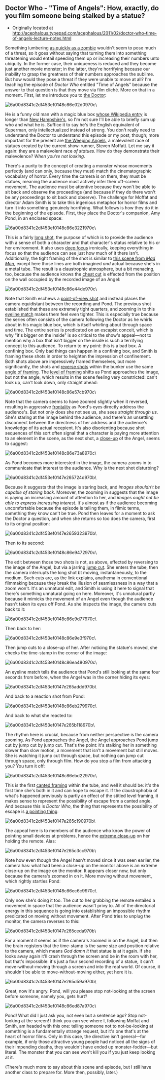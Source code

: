 ## Doctor Who - "Time of Angels": How, exactly, do you film someone being stalked by a statue?

 * Originally located at http://acephalous.typepad.com/acephalous/2011/02/doctor-who-time-of-angels-lecture-notes.html

Something lumbering [as quickly as a zombie](http://acephalous.typepad.com/acephalous/2011/01/amc-the-walking-dead-series-lecture-notes.html) wouldn't seem to pose much of a threat, so it goes without saying that turning them into something threatening would entail speeding them up or increasing their numbers unto ubiquity.  In the former case, their uniqueness is reduced and they become just another movie monster; in the latter, they're horrifying because our inability to grasp the greatness of their numbers approaches the sublime.  But how would they pose a threat if they were unable to move at all?  I'm teaching the episode of *Doctor Who* entitled "Time of Angels" because the answer to that question is that they move via film cliché.  More on that in a moment.  First, let me introduce you to [the Doctor](http://en.wikipedia.org/wiki/Doctor_(Doctor_Who)):

![6a00d8341c2df453ef0148c86e02d0970c](images/tv/doctor-who/time-of-angels-1/6a00d8341c2df453ef0148c86e02d0970c.jpg)\ 

He is a funny old man with a magic blue box [whose Wikipedia entry](http://en.wikipedia.org/wiki/TARDIS) is longer than [New Hampshire's](http://en.wikipedia.org/wiki/New_Hampshire), so I'm not sure I'll be able to briefly sum up who and what he is.  Suffice it to say he's the English equivalent of Superman, only intellectualized instead of strong.  You don't really need to understand the Doctor to understand this episode or my post, though; more important for the present are [the Weeping Angels](http://en.wikipedia.org/wiki/The_Time_of_Angels), a malevolent race of statues created by the current show-runner, Steven Moffatt.  Let me say it again: they are a malevolent race *of statues*.  How do they demonstrate their malevolence?  *When you're not looking*.

There's a purity to the concept of creating a monster whose movements perfectly (and can only, because they must) match the cinematographic vocabulary of horror.  Every time the camera is on them, they must be statues, meaning the audience must actively infer their off-screen movement.  The audience must be attentive because they won't be able to sit back and observe the proceedings (and because if they do there won't be any proceedings to sit back and observe).  The challenge for Moffat and director Adam Smith is to take this ingenious metaphor for horror films and turn it into something genuinely horrifying.  What follows is how they do it in the beginning of the episode.
First, they place the Doctor's companion, Amy Pond, in an enclosed space:

![6a00d8341c2df453ef0148c86e3221970c](images/tv/doctor-who/time-of-angels-1/6a00d8341c2df453ef0148c86e3221970c.jpg)\ 

This is a fairly [long shot](http://classes.yale.edu/film-analysis/htmfiles/cinematography.htm#48039), the purpose of which is to provide the audience with a sense of both a character and that character's status relative to his or her environment.  It also uses [deep focus](http://classes.yale.edu/film-analysis/htmfiles/cinematography.htm#38561) ironically, keeping everything in focus so that the audience can see just how much of it there isn't.  Additionally, the tight framing of the shot is similar to [this scene from *Mad Men*](http://acephalous.typepad.com/acephalous/2010/09/mad-men-in-the-suitcase.html), except here those lines are both imagined *and* actual because she's in a metal tube.  The result is a claustrophic atmosphere, but a bit menacing, too, because the audience knows the [cheat cut](http://classes.yale.edu/film-analysis/htmfiles/editing.htm#51524) is effected from the position on the wall occupied by the recorded image of an Angel:

![6a00d8341c2df453ef0148c86e44de970c](images/tv/doctor-who/time-of-angels-1/6a00d8341c2df453ef0148c86e44de970c.jpg)\ 

Note that Smith eschews a [point-of-view shot](http://classes.yale.edu/film-analysis/htmfiles/cinematography.htm#48019) and instead places the camera equidistant between the recording and Pond.  The previous shot established that these are extremely tight quarters, and zooming in to this [eyeline match](http://classes.yale.edu/film-analysis/htmfiles/editing.htm#98485) makes them feel even tighter.  This is especially true because the series often consists of the camera following the Doctor as he whirls about in his magic blue box, which is itself whirling about through space and time.  The entire series is predicated on an escapist conceit, which is why "it's bigger on the inside" is so critical to the show's appeal—not to mention why a box that isn't bigger on the inside is such a terrifying concept to this audience.  To return to my point: this is a bad box.  A confining box.  Only bad things can happen in a confining box, and Smith is framing these shots in order to heighten the impression of confinement.  Both shots above are impressively framed themselves, but more significantly, the shots and [reverse shots](http://classes.yale.edu/film-analysis/htmfiles/editing.htm#51531) within the bunker use the same [angle of framing](http://classes.yale.edu/film-analysis/htmfiles/cinematography.htm#48004).  The [level of framing](http://classes.yale.edu/film-analysis/htmfiles/cinematography.htm#48009) shifts as Pond approaches the image, but not the angle, which results in the scene feeling very constricted: can't look up, can't look down, only straight ahead:

![6a00d8341c2df453ef0148c86e57cb970c](images/tv/doctor-who/time-of-angels-1/6a00d8341c2df453ef0148c86e57cb970c.jpg)\ 

Note that the camera seems to have zoomed slightly when it reversed, resulting in aggressive [frontality](http://classes.yale.edu/film-analysis/htmfiles/mise-en-scene.htm#54569) as Pond's eyes directly address the audience's.  But not only does she not see us, she sees *straight through us*.  She's staring at the image behind the audience, and there's an unsettling disconnect between the directness of her address and the audience's knowledge of its actual recepient.  It's also disorienting because shot sequences of this sort often signal that a character is paying more attention to an element in the scene, as the next shot, a [close-up](http://classes.yale.edu/film-analysis/htmfiles/cinematography.htm#48048) of the Angel, seems to suggest:

![6a00d8341c2df453ef0148c86e73a8970c](images/tv/doctor-who/time-of-angels-1/6a00d8341c2df453ef0148c86e73a8970c.jpg)\ 

As Pond becomes more interested in the image, the camera zooms in to communicate that interest to the audience.  Why is the next shot disturbing?

![6a00d8341c2df453ef0147e265724d970b](images/tv/doctor-who/time-of-angels-1/6a00d8341c2df453ef0147e265724d970b.jpg)\ 

Because it suggests that the image is staring back, and *images shouldn't be capable of staring back*.  Moreover, the zooming in suggests that the image is paying an increasing amount of attention to her, and *images ought not be able to express increasing interest*.  It's almost as if the audience becoming uncomfortable because the episode is telling them, in filmic terms, something they know can't be true.  Pond then leaves for a moment to ask the Doctor a question, and when she returns so too does the camera, first to its original position:

![6a00d8341c2df453ef0147e2659323970b](images/tv/doctor-who/time-of-angels-1/6a00d8341c2df453ef0147e2659323970b.jpg)\ 

Then to its second:

![6a00d8341c2df453ef0148c86e9472970c](images/tv/doctor-who/time-of-angels-1/6a00d8341c2df453ef0148c86e9472970c.jpg)\ 

The edit between those two shots is not, as above, effected by reversing to the image of the Angel, but via a jarring [jump cut](http://classes.yale.edu/film-analysis/htmfiles/editing.htm#51529).  She enters the tube, then the camera interrupts the long shot bt moving, instantaneously, to the medium.  Such cuts are, as the link explains, anathema in conventional filmmaking because they break the illusion of seamlessness in a way that a zoom won't.  It's an unnatural edit, and Smith is using it here to signal that there's something unnatural going on here.  Moreover, it's unnatural partly because it mimicks the movement of an Angel even though the audience hasn't taken its eyes off Pond.  As she inspects the image, the camera cuts back to it:

![6a00d8341c2df453ef0148c86e9d77970c](images/tv/doctor-who/time-of-angels-1/6a00d8341c2df453ef0148c86e9d77970c.jpg)\ 

Then back to her:

![6a00d8341c2df453ef0148c86e9e3f970c](images/tv/doctor-who/time-of-angels-1/6a00d8341c2df453ef0148c86e9e3f970c.jpg)\ 

Then jump cuts to a close-up of her.  After noticing the statue's moved, she checks the time-stamp in the corner of the image:

![6a00d8341c2df453ef0148c86ea480970c](images/tv/doctor-who/time-of-angels-1/6a00d8341c2df453ef0148c86ea480970c.jpg)\ 

An eyeline match tells the audience that Pond's still looking at the same four seconds from before, when the Angel was in the corner hiding its eyes:

![6a00d8341c2df453ef0147e265addd970b](images/tv/doctor-who/time-of-angels-1/6a00d8341c2df453ef0147e265addd970b.jpg)\ 

And back to a reaction shot from Pond:

![6a00d8341c2df453ef0148c86eb279970c](images/tv/doctor-who/time-of-angels-1/6a00d8341c2df453ef0148c86eb279970c.jpg)\ 

And back to what she reacted to:

![6a00d8341c2df453ef0147e265b118970b](images/tv/doctor-who/time-of-angels-1/6a00d8341c2df453ef0147e265b118970b.jpg)\ 

The rhythm here is crucial, because from neither perspective is the camera zooming.  As Pond approaches the Angel, the Angel approaches Pond jump cut by jump cut by jump cut.  That's the point: it's stalking her in something slower than slow motion, a movement that isn't a movement but still moves.  She is watching it jump cut through space, but nothing can jump cut through space, only through film.  How do you stop a film from attacking you?  You turn it off:

![6a00d8341c2df453ef0148c86ebd22970c](images/tv/doctor-who/time-of-angels-1/6a00d8341c2df453ef0148c86ebd22970c.jpg)\ 

This is the first [canted framing](http://classes.yale.edu/film-analysis/htmfiles/cinematography.htm#48012) within the tube, and well it should be: it's the first time she's both in it and can hope to escape it.  If the claustrophobia of what's happened previously is partly an effect of the stitled level framing, it makes sense to represent the possibility of escape from a canted angle.  And because this is *Doctor Who*, the thing that represents the possibility of escape is [a pointing thing](http://en.wikipedia.org/wiki/Sonic_screwdriver):

![6a00d8341c2df453ef0147e265c190970b](images/tv/doctor-who/time-of-angels-1/6a00d8341c2df453ef0147e265c190970b.jpg)\ 

The appeal here is to members of the audience who know the power of pointing small devices at problems, hence the [extreme close-up](http://classes.yale.edu/film-analysis/htmfiles/cinematography.htm#48049) on her holding the remote.  Alas:

![6a00d8341c2df453ef0147e265c3cc970b](images/tv/doctor-who/time-of-angels-1/6a00d8341c2df453ef0147e265c3cc970b.jpg)\ 

Note how even though the Angel hasn't moved since it was seen earlier, the camera has: what had been a close-up on the monitor above is an extreme close-up on the image on the monitor.  It appears closer now, but only because the camera's zoomed in on it.  More moving without movement, which rightly startles Pond:

![6a00d8341c2df453ef0148c86ec6c9970c](images/tv/doctor-who/time-of-angels-1/6a00d8341c2df453ef0148c86ec6c9970c.jpg)\ 

Only now she's doing it too.  The cut to her grabbing the remote entailed a movement in space that the audience wasn't privy to.  All of the directorial energy in this sequence is going into establishing an impossible rhythm predicated on moving without movement.  After Pond tries to unplug the monitor, the camera reverses to this:

![6a00d8341c2df453ef0147e265ceda970b](images/tv/doctor-who/time-of-angels-1/6a00d8341c2df453ef0147e265ceda970b.jpg)\ 

For a moment it seems as if the camera's zoomed in on the Angel, but then the brain registers that the time-stamp is the same size and position relative to the camera, which means *God damn it* that statue is at it again.  If she looks away again it'll crash through the screen and be in the room with her, but that's impossible: it's just a four second recording of a statue, it can't move-without-moving through a screen and into the real world.  Of course, it shouldn't be able to move-without-moving either, yet here it is.

![6a00d8341c2df453ef0147e265d59a970b](images/tv/doctor-who/time-of-angels-1/6a00d8341c2df453ef0147e265d59a970b.jpg)\ 

Great, now it's angry.  Pond, will you please stop not-looking at the screen before someone, namely you, gets hurt?

![6a00d8341c2df453ef0148c86ed87a970c](images/tv/doctor-who/time-of-angels-1/6a00d8341c2df453ef0148c86ed87a970c.jpg)\ 

Pond!  What did I just ask you, not even but a sentence ago?  Stop not-looking at the screen!  I think you can see where I, following Moffat and Smith, am headed with this one: telling someone not to not-be-looking at something is a fundamentally strange request, but it's one that's at the heart of horror films.  Only in this case, the directive isn't general—for example, if only those attractive young people had noticed all the signs of their impending deaths, they wouldn't have ended up monster-fodder—but literal.  The monster that you can see won't kill you if you just keep looking at it.

(There's much more to say about this scene and episode, but I still have another class to prepare for.  More then, possibly, later.)
